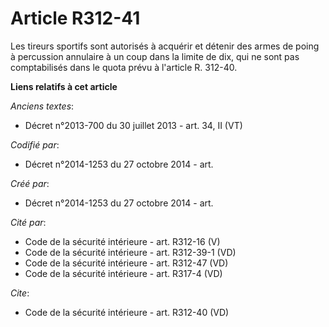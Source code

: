 # Article R312-41

Les tireurs sportifs sont autorisés à acquérir et détenir des armes de poing à percussion annulaire à un coup dans la limite
de dix, qui ne sont pas comptabilisés dans le quota prévu à l'article R. 312-40.

**Liens relatifs à cet article**

_Anciens textes_:

  - Décret n°2013-700 du 30 juillet 2013 - art. 34, II (VT)

_Codifié par_:

  - Décret n°2014-1253 du 27 octobre 2014 - art.

_Créé par_:

  - Décret n°2014-1253 du 27 octobre 2014 - art.

_Cité par_:

  - Code de la sécurité intérieure - art. R312-16 (V)
  - Code de la sécurité intérieure - art. R312-39-1 (VD)
  - Code de la sécurité intérieure - art. R312-47 (VD)
  - Code de la sécurité intérieure - art. R317-4 (VD)

_Cite_:

  - Code de la sécurité intérieure - art. R312-40 (VD)
